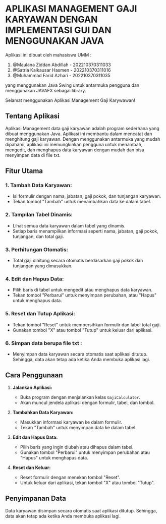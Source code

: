 # APLIKASI MANAGEMENT GAJI KARYAWAN DENGAN IMPLEMENTASI GUI DAN MENGGUNAKAN JAVA
Aplikasi ini dibuat oleh mahasiswa UMM :
1. @Maulana Ziddan Abdillah - 202210370311033
2. @Satria Kalkausar Hasmen - 202210370311016
3. @Muhammad Farid Azhari - 202210370311035

yang menggunakan Java Swing untuk antarmuka pengguna dan menggunakan JAVAFX sebagai library.

Selamat menggunakan Aplikasi Management Gaji Karywawan!

## Tentang Aplikasi

Aplikasi Management data gaji karyawan adalah program sederhana yang dibuat menggunakan Java. Aplikasi ini membantu dalam mencatat dan menghitung gaji karyawan. Dengan menggunakan antarmuka yang mudah dipahami, aplikasi ini memungkinkan pengguna untuk menambah, mengedit, dan menghapus data karyawan dengan mudah dan bisa menyimpan data di file txt.

## Fitur Utama

### 1. **Tambah Data Karyawan:**
- Isi formulir dengan nama, jabatan, gaji pokok, dan tunjangan karyawan.
- Tekan tombol "Tambah" untuk menambahkan data ke dalam tabel.

### 2. **Tampilan Tabel Dinamis:**
- Lihat semua data karyawan dalam tabel yang dinamis.
- Setiap baris menampilkan informasi seperti nama, jabatan, gaji pokok, tunjangan, dan total gaji.

### 3. **Perhitungan Otomatis:**
- Total gaji dihitung secara otomatis berdasarkan gaji pokok dan tunjangan yang dimasukkan.

### 4. **Edit dan Hapus Data:**
- Pilih baris di tabel untuk mengedit atau menghapus data karyawan.
- Tekan tombol "Perbarui" untuk menyimpan perubahan, atau "Hapus" untuk menghapus data.

### 5. **Reset dan Tutup Aplikasi:**
- Tekan tombol "Reset" untuk membersihkan formulir dan label total gaji.
- Gunakan tombol "X" atau tombol "Tutup" untuk keluar dari aplikasi.

### 6. **Simpan data berupa file txt :**
- Menyimpan data karyawan secara otomatis saat aplikasi ditutup. Sehingga, data akan tetap ada ketika Anda membuka aplikasi lagi.

## Cara Penggunaan

1. **Jalankan Aplikasi:**
    - Buka program dengan menjalankan kelas `GajiCalculator`.
    - Akan muncul jendela aplikasi dengan formulir, tabel, dan tombol.

2. **Tambahkan Data Karyawan:**
    - Masukkan informasi karyawan ke dalam formulir.
    - Tekan "Tambah" untuk menyimpan data ke dalam tabel.

3. **Edit dan Hapus Data:**
    - Pilih baris yang ingin diubah atau dihapus dalam tabel.
    - Gunakan tombol "Perbarui" untuk menyimpan perubahan atau "Hapus" untuk menghapus data.

4. **Reset dan Keluar:**
    - Reset formulir dengan menekan tombol "Reset".
    - Untuk keluar dari aplikasi, tekan tombol "X" atau tombol "Tutup".

## Penyimpanan Data

Data karyawan disimpan secara otomatis saat aplikasi ditutup. Sehingga, data akan tetap ada ketika Anda membuka aplikasi lagi.
